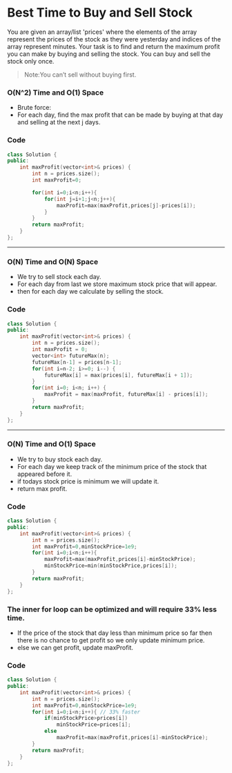 # Best Time to Buy and Sell Stock

You are given an array/list 'prices' where the elements of the array represent the prices of the stock as they were yesterday and indices of the array represent minutes. Your task is to find and return the maximum profit you can make by buying and selling the stock. You can buy and sell the stock only once.

> Note:You can’t sell without buying first.

### O(N^2) Time and O(1) Space

-   Brute force:
-   For each day, find the max profit that can be made by buying at that day and selling at the next j days.

### Code

```cpp
class Solution {
public:
    int maxProfit(vector<int>& prices) {
        int n = prices.size();
        int maxProfit=0;

        for(int i=0;i<n;i++){
            for(int j=i+1;j<n;j++){
                maxProfit=max(maxProfit,prices[j]-prices[i]);
            }
        }
        return maxProfit;
    }
};
```

---

### O(N) Time and O(N) Space

-   We try to sell stock each day.
-   For each day from last we store maximum stock price that will appear.
-   then for each day we calculate by selling the stock.

### Code

```cpp
class Solution {
public:
    int maxProfit(vector<int>& prices) {
        int n = prices.size();
        int maxProfit = 0;
        vector<int> futureMax(n);
        futureMax[n-1] = prices[n-1];
        for(int i=n-2; i>=0; i--) {
            futureMax[i] = max(prices[i], futureMax[i + 1]);
        }
        for(int i=0; i<n; i++) {
            maxProfit = max(maxProfit, futureMax[i] - prices[i]);
        }
        return maxProfit;
    }
};
```

---

### O(N) Time and O(1) Space

-   We try to buy stock each day.
-   For each day we keep track of the minimum price of the stock that appeared before it.
-   if todays stock price is minimum we will update it.
-   return max profit.

### Code

```cpp
class Solution {
public:
    int maxProfit(vector<int>& prices) {
        int n = prices.size();
        int maxProfit=0,minStockPrice=1e9;
        for(int i=0;i<n;i++){
            maxProfit=max(maxProfit,prices[i]-minStockPrice);
            minStockPrice=min(minStockPrice,prices[i]);
        }
        return maxProfit;
    }
};
```

### The inner for loop can be optimized and will require 33% less time.

-   If the price of the stock that day less than minimum price so far then there is no chance to get profit so we only update minimum price.
-   else we can get profit, update maxProfit.

### Code

```cpp
class Solution {
public:
    int maxProfit(vector<int>& prices) {
        int n = prices.size();
        int maxProfit=0,minStockPrice=1e9;
        for(int i=0;i<n;i++){ // 33% faster
            if(minStockPrice>prices[i])
                minStockPrice=prices[i];
            else
                maxProfit=max(maxProfit,prices[i]-minStockPrice);
        }
        return maxProfit;
    }
};

```

